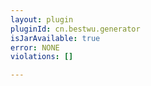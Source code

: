 ```yaml
---
layout: plugin
pluginId: cn.bestwu.generator
isJarAvailable: true
error: NONE
violations: []

---
```

